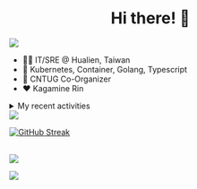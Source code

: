 <div align="center">
  <h1>Hi there! 👋</h1>
</div>

![](https://komarev.com/ghpvc/?username=tico88612&color=brightgreen&style=for-the-badge)

- 🧑‍💻 IT/SRE @ Hualien, Taiwan
- 🐳 Kubernetes, Container, Golang, Typescript
- 🤝 CNTUG Co-Organizer
- ❤️ Kagamine Rin

<details>
  <summary>My recent activities</summary>

  #### 👷 Check out what I'm currently working on
  
  - [kubernetes-sigs/kubespray](https://github.com/kubernetes-sigs/kubespray) - Deploy a Production Ready Kubernetes Cluster (3 days ago)
  - [kubernetes/website](https://github.com/kubernetes/website) - Kubernetes website and documentation repo:  (3 days ago)
  - [cloud-native-taiwan/Infra-Labs-Docs](https://github.com/cloud-native-taiwan/Infra-Labs-Docs) - Documentation for Cloud Native Taiwan Infra Labs (1 week ago)
  - [metallb/metallb-operator](https://github.com/metallb/metallb-operator) - MetalLB Operator for deploying metallb (1 week ago)
  - [projectcontour/contour](https://github.com/projectcontour/contour) - Contour is a Kubernetes ingress controller using Envoy proxy. (1 week ago)
  - [metallb/metallb](https://github.com/metallb/metallb) - A network load-balancer implementation for Kubernetes using standard routing protocols (2 weeks ago)
  - [knative/docs](https://github.com/knative/docs) - User documentation for Knative components. (2 weeks ago)
  - [jaegertracing/jaeger](https://github.com/jaegertracing/jaeger) - CNCF Jaeger, a Distributed Tracing Platform (2 weeks ago)
  - [jaegertracing/documentation](https://github.com/jaegertracing/documentation) - Documentation/website for the Jaeger Distributed Tracing project. (3 weeks ago)
  - [cloud-native-taiwan/cloud-native-taiwan.github.io](https://github.com/cloud-native-taiwan/cloud-native-taiwan.github.io) - Cloud Native Taiwan website (3 weeks ago)

  #### 🌱 My latest projects
  
  - [tico88612/get-real-ip](https://github.com/tico88612/get-real-ip) - 
  - [tico88612/podman-monitor-workshop](https://github.com/tico88612/podman-monitor-workshop) - 
  - [tico88612/cicd-hexo-blog-pages](https://github.com/tico88612/cicd-hexo-blog-pages) - 以 Hexo Blog 撰寫 CI/CD Pipeline 網頁
  - [tico88612/cicd-hexo-blog-template](https://github.com/tico88612/cicd-hexo-blog-template) - 以 Hexo Blog 撰寫 CI/CD Pipeline 模板
  - [tico88612/butter-toast-cup-2023](https://github.com/tico88612/butter-toast-cup-2023) - 奶油吐司杯 2023 分數計算機
  - [tico88612/cms-docker](https://github.com/tico88612/cms-docker) - Contest Management System v1.5.dev0 Docker Version
  - [tico88612/network-security-final](https://github.com/tico88612/network-security-final) - 
  - [tico88612/docker-init.engineer](https://github.com/tico88612/docker-init.engineer) - 純靠北工程師 Docker 架設版
  - [tico88612/kantai-teachme.tw](https://github.com/tico88612/kantai-teachme.tw) - 
  - [tico88612/minecraft_on_discord](https://github.com/tico88612/minecraft_on_discord) - Paste this link to Discord

  #### 🔭 Latest releases I've contributed to
  
  - [kedacore/keda](https://github.com/kedacore/keda) ([v2.14.0](https://github.com/kedacore/keda/releases/tag/v2.14.0), 3 days ago) -  KEDA is a Kubernetes-based Event Driven Autoscaling component. It provides event driven scale for any container running in Kubernetes 
  - [backstage/backstage](https://github.com/backstage/backstage) ([v1.26.4](https://github.com/backstage/backstage/releases/tag/v1.26.4), 4 days ago) - Backstage is an open platform for building developer portals
  - [meshery/meshery](https://github.com/meshery/meshery) ([v0.7.50](https://github.com/meshery/meshery/releases/tag/v0.7.50), 4 days ago) - Meshery, the cloud native manager
  - [metallb/metallb](https://github.com/metallb/metallb) ([v0.14.5](https://github.com/metallb/metallb/releases/tag/v0.14.5), 1 week ago) - A network load-balancer implementation for Kubernetes using standard routing protocols
  - [metal3-io/cluster-api-provider-metal3](https://github.com/metal3-io/cluster-api-provider-metal3) ([v1.7.0](https://github.com/metal3-io/cluster-api-provider-metal3/releases/tag/v1.7.0), 1 week ago) - Metal³ integration with https://github.com/kubernetes-sigs/cluster-api
  - [metal3-io/ip-address-manager](https://github.com/metal3-io/ip-address-manager) ([v1.7.0](https://github.com/metal3-io/ip-address-manager/releases/tag/v1.7.0), 1 week ago) - IP address Manager for Cluster API Provider Metal3
  - [metal3-io/baremetal-operator](https://github.com/metal3-io/baremetal-operator) ([v0.6.0](https://github.com/metal3-io/baremetal-operator/releases/tag/v0.6.0), 1 week ago) - Bare metal host provisioning integration for Kubernetes
  - [projectcontour/contour](https://github.com/projectcontour/contour) ([v1.28.3](https://github.com/projectcontour/contour/releases/tag/v1.28.3), 2 weeks ago) - Contour is a Kubernetes ingress controller using Envoy proxy.
  - [jaegertracing/jaeger](https://github.com/jaegertracing/jaeger) ([v1.56.0](https://github.com/jaegertracing/jaeger/releases/tag/v1.56.0), 3 weeks ago) - CNCF Jaeger, a Distributed Tracing Platform
  - [jaegertracing/jaeger-ui](https://github.com/jaegertracing/jaeger-ui) ([v1.40.0](https://github.com/jaegertracing/jaeger-ui/releases/tag/v1.40.0), 3 weeks ago) - Web UI for Jaeger

  #### 🔨 My recent Pull Requests
  
  - [[zh-cn] minor update task/administer-cluster](https://github.com/kubernetes/website/pull/46035) on [kubernetes/website](https://github.com/kubernetes/website) (1 day ago)
  - [[zh-cn] sync `Pod Topology Spread Constraints`](https://github.com/kubernetes/website/pull/46033) on [kubernetes/website](https://github.com/kubernetes/website) (1 day ago)
  - [[zh-cn] sync only update `api_metadata` docs](https://github.com/kubernetes/website/pull/46011) on [kubernetes/website](https://github.com/kubernetes/website) (3 days ago)
  - [Remove redundant closing spaces](https://github.com/kubernetes/website/pull/45999) on [kubernetes/website](https://github.com/kubernetes/website) (4 days ago)
  - [[zh-cn] sync DaemonSet with en](https://github.com/kubernetes/website/pull/45989) on [kubernetes/website](https://github.com/kubernetes/website) (4 days ago)
  - [[zh-cn] sync Deployment with en](https://github.com/kubernetes/website/pull/45975) on [kubernetes/website](https://github.com/kubernetes/website) (5 days ago)
  - [[zh-cn] sync StatefulSet with en](https://github.com/kubernetes/website/pull/45973) on [kubernetes/website](https://github.com/kubernetes/website) (5 days ago)
  - [feat: KubeArmor support toleration config](https://github.com/kubearmor/KubeArmor/pull/1731) on [kubearmor/KubeArmor](https://github.com/kubearmor/KubeArmor) (1 week ago)
  - [Add PR template &amp; Classify PR &amp; Generate release note](https://github.com/metallb/metallb-operator/pull/462) on [metallb/metallb-operator](https://github.com/metallb/metallb-operator) (1 week ago)
  - [Bump envoy to v1.30.0](https://github.com/projectcontour/contour/pull/6353) on [projectcontour/contour](https://github.com/projectcontour/contour) (1 week ago)

  #### ⭐ Recent Stars
  
  - [kubernetes/enhancements](https://github.com/kubernetes/enhancements) - Enhancements tracking repo for Kubernetes (2 days ago)
  - [kubernetes-sigs/kubespray](https://github.com/kubernetes-sigs/kubespray) - Deploy a Production Ready Kubernetes Cluster (4 months ago)
  - [fduran/sadservers](https://github.com/fduran/sadservers) - SadServers: Linux &amp; DevOps Troubleshooting Scenarios SaaS (5 months ago)
  - [PKUFlyingPig/cs-self-learning](https://github.com/PKUFlyingPig/cs-self-learning) - 计算机自学指南 (5 months ago)
  - [gladstone-institutes/Bioinformatics-Workshops](https://github.com/gladstone-institutes/Bioinformatics-Workshops) - Workshops presented by the Gladstone Bioinformatics Core (6 months ago)
  - [mantou132/Spotify-Lyrics](https://github.com/mantou132/Spotify-Lyrics) - 🎉 Desktop Spotify Web Player Instant Synchronised Lyrics (7 months ago)
  - [cncf/mentoring](https://github.com/cncf/mentoring) - 👩🏿‍🎓👨🏽‍🎓👩🏻‍🎓CNCF Mentoring: LFX Mentorship &#43; Summer of Code (9 months ago)
  - [louislam/uptime-kuma](https://github.com/louislam/uptime-kuma) - A fancy self-hosted monitoring tool (11 months ago)
  - [containers/bubblewrap](https://github.com/containers/bubblewrap) - Low-level unprivileged sandboxing tool used by Flatpak and similar projects (11 months ago)
  - [XPoet/hexo-theme-keep](https://github.com/XPoet/hexo-theme-keep) - :rainbow: A simple and light theme for Hexo. It makes you more focused on writing. (11 months ago)

  #### 👯 Check out some of my recent followers
  
  - [sanshah1211](https://github.com/sanshah1211)
  - [yankay](https://github.com/yankay)
  - [EricChangOwO](https://github.com/EricChangOwO)
  - [Chengxufeng1994](https://github.com/Chengxufeng1994)
  - [Ateto1204](https://github.com/Ateto1204)
</details>

<img src="https://github-readme-stats.vercel.app/api?username=tico88612&hide_title=true&count_private=true&show_icons=true" />

<br>

<a href="https://git.io/streak-stats"><img src="https://streak-stats.demolab.com?user=tico88612&theme=one-dark-pro" alt="GitHub Streak" /></a>

<br>

<img src="https://github-profile-trophy.vercel.app/?username=tico88612&theme=flat&no-frame=true&theme=onedark&margin-w=15&column=4" />


![](https://hit.yhype.me/github/profile?user_id=17496418)
